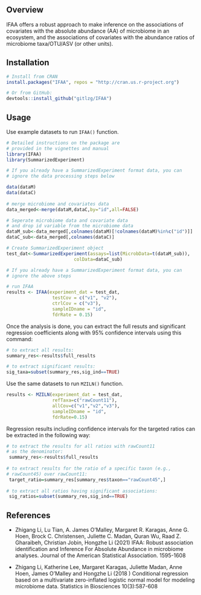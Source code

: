 ## Overview

IFAA offers a robust approach to make inference on the associations of covariates 
with the absolute abundance (AA) of microbiome in an ecosystem, and the associations of covariates with the abundance ratios of microbiome taxa/OTU/ASV (or other units). 

## Installation
```r
# Install from CRAN
install.packages("IFAA", repos = "http://cran.us.r-project.org")

# Or from GitHub:
devtools::install_github("gitlzg/IFAA")
```
## Usage

Use example datasets to run `IFAA()` function.
```r
# Detailed instructions on the package are 
# provided in the vignettes and manual
library(IFAA)
library(SummarizedExperiment)

# If you already have a SummarizedExperiment format data, you can 
# ignore the data processing steps below

data(dataM)
data(dataC)
 
# merge microbiome and covariates data 
data_merged<-merge(dataM,dataC,by="id",all=FALSE)

# Seperate microbiome data and covariate data
# and drop id variable from the microbiome data
dataM_sub<-data_merged[,colnames(dataM)[!colnames(dataM)%in%c("id")]]
dataC_sub<-data_merged[,colnames(dataC)]

# Create SummarizedExperiment object
test_dat<-SummarizedExperiment(assays=list(MicrobData=t(dataM_sub)), 
                         colData=dataC_sub)

# If you already have a SummarizedExperiment format data, you can 
# ignore the above steps

# run IFAA
results <- IFAA(experiment_dat = test_dat,
                 testCov = c("v1", "v2"),
                 ctrlCov = c("v3"),
                 sampleIDname = "id",
                 fdrRate = 0.15)
```


Once the analysis is done, you can extract the full resuts and significant regression coefficients along with 95% confidence intervals using this command:
```r
# to extract all results:
summary_res<-results$full_results

# to extract significant results:
sig_taxa=subset(summary_res,sig_ind==TRUE)
```

Use the same datasets to run `MZILN()` function.
```r
results <- MZILN(experiment_dat = test_dat,
                 refTaxa=c("rawCount11"),
                 allCov=c("v1","v2","v3"),
                 sampleIDname = "id",
                 fdrRate=0.15)
```
Regression results including confidence intervals for the targeted ratios can be extracted in the following way:
```r
# to extract the results for all ratios with rawCount11 
# as the denominator:
 summary_res<-results$full_results
 
# to extract results for the ratio of a specific taxon (e.g., 
# rawCount45) over rawCount11:
 target_ratio=summary_res[summary_res$taxon=="rawCount45",]
 
# to extract all ratios having significant associations:
 sig_ratios=subset(summary_res,sig_ind==TRUE)
 ```

## References 
- Zhigang Li, Lu Tian, A. James O'Malley, Margaret R. Karagas, Anne G. Hoen, Brock C. Christensen, Juliette C. Madan, Quran Wu, Raad Z. Gharaibeh, Christian Jobin, Hongzhe Li (2021) IFAA: Robust association identification and Inference For Absolute Abundance in microbiome analyses. Journal of the American Statistical Association. 1595-1608

- Zhigang Li, Katherine Lee, Margaret Karagas, Juliette Madan, Anne Hoen, James O’Malley and Hongzhe Li (2018 ) Conditional regression based on a multivariate zero-inflated logistic normal model for modeling microbiome data. Statistics in Biosciences  10(3):587-608
